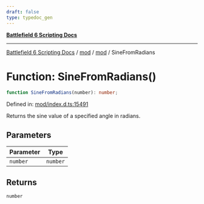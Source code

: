 ```yaml
---
draft: false
type: typedoc_gen
---
```


[**Battlefield 6 Scripting Docs**](../../../_index.md)

***

[Battlefield 6 Scripting Docs](../../../_index.md) / [mod](../../_index.md) / [mod](../_index.md) / SineFromRadians

# Function: SineFromRadians()

```ts
function SineFromRadians(number): number;
```

Defined in: [mod/index.d.ts:15491](https://github.com/battlefield-portal-community/portal-docs/blob/ff09b2690670f74de7e97198022e5a97ff1161ff/generators/santiago/mod/index.d.ts#L15491)

Returns the sine value of a specified angle in radians.

## Parameters

| Parameter | Type |
| ------ | ------ |
| `number` | `number` |

## Returns

`number`
